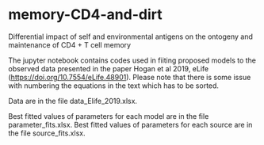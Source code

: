 # memory-CD4-and-dirt
Differential impact of self and environmental antigens on the ontogeny and maintenance of CD4 + T cell memory

The jupyter notebook contains codes used in fiiting proposed models to the observed data presented in the paper Hogan et al 2019, eLife (https://doi.org/10.7554/eLife.48901). Please note that there is some issue with numbering the equations in the text which has to be sorted.

Data are in the file data_Elife_2019.xlsx.

Best fitted values of parameters for each model are in the file parameter_fits.xlsx.
Best fitted values of parameters for each source are in the file source_fits.xlsx.




